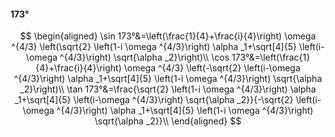 #### 173°

$$
\begin{aligned}
\sin 173°&=\left(\frac{1}{4}+\frac{i}{4}\right) \omega ^{4/3} \left(\sqrt{2} \left(1-i \omega ^{4/3}\right) \alpha _1+\sqrt[4]{5} \left(i-\omega ^{4/3}\right)
\sqrt{\alpha _2}\right)\\
\cos 173°&=\left(\frac{1}{4}+\frac{i}{4}\right) \omega ^{4/3} \left(-\sqrt{2} \left(i-\omega ^{4/3}\right) \alpha _1+\sqrt[4]{5} \left(1-i \omega ^{4/3}\right)
\sqrt{\alpha _2}\right)\\
\tan 173°&=\frac{\sqrt{2} \left(1-i \omega ^{4/3}\right) \alpha _1+\sqrt[4]{5} \left(i-\omega ^{4/3}\right) \sqrt{\alpha _2}}{-\sqrt{2} \left(i-\omega ^{4/3}\right)
\alpha _1+\sqrt[4]{5} \left(1-i \omega ^{4/3}\right) \sqrt{\alpha _2}}\\
\end{aligned}
$$

